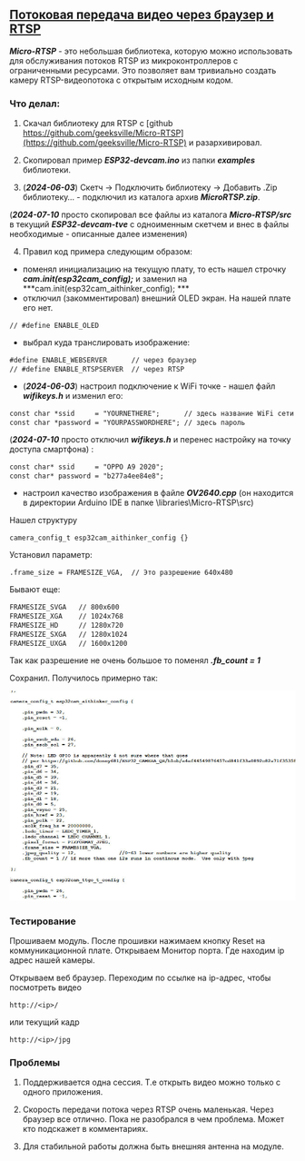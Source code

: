 ## [Потоковая передача видео через браузер и RTSP](https://dzen.ru/a/ZVSZf0qQD2rlCNrK)

***Micro-RTSP*** - это небольшая библиотека, которую можно использовать для обслуживания потоков RTSP из микроконтроллеров с ограниченными ресурсами. Это позволяет вам тривиально создать камеру RTSP-видеопотока с открытым исходным кодом.

### Что делал:

1. Скачал библиотеку для RTSP с [github https://github.com/geeksville/Micro-RTSP](https://github.com/geeksville/Micro-RTSP) и разархивировал.

2. Скопировал пример ***ESP32-devcam.ino*** из папки ***examples*** библиотеки.

3. (***2024-06-03***) Скетч -> Подключить библиотеку -> Добавить .Zip библиотеку… - подключил из каталога архив ***MicroRTSP.zip***.

(***2024-07-10*** просто скопировал все файлы из каталога ***Micro-RTSP/src*** в текущий ***ESP32-devcam-tve*** c одноименным скетчем и внес в файлы необходимые - описанные далее изменения)

4. Правил код примера следующим образом: 

- поменял инициализацию на текущую плату, то есть нашел строчку ***cam.init(esp32cam_config);*** и заменил на ***cam.init(esp32cam_aithinker_config); ***
- отключил (закомментировал) внешний OLED экран. На нашей плате его нет. 
```
// #define ENABLE_OLED
```
- выбрал куда транслировать изображение:
```
#define ENABLE_WEBSERVER      // через браузер
// #define ENABLE_RTSPSERVER  // через RTSP
```
- (***2024-06-03***) настроил подключение к WiFi точке - нашел файл ***wifikeys.h*** и изменил его:

```
const char *ssid     = "YOURNETHERE";      // здесь название WiFi сети
const char *password = "YOURPASSWORDHERE"; // здесь пароль
```
(***2024-07-10*** просто отключил ***wifikeys.h*** и перенес настройку на точку доступа смартфона) :

```
const char* ssid     = "OPPO A9 2020";
const char* password = "b277a4ee84e8";
```

- настроил качество изображения в файле ***OV2640.cpp***  (он находится в директории Arduino IDE в папке \libraries\Micro-RTSP\src)

Нашел структуру

```
camera_config_t esp32cam_aithinker_config {}
```

Установил параметр:
```
.frame_size = FRAMESIZE_VGA,  // Это разрешение 640x480
```

Бывают еще:

```
FRAMESIZE_SVGA   // 800x600
FRAMESIZE_XGA    // 1024x768
FRAMESIZE_HD     // 1280x720
FRAMESIZE_SXGA   // 1280x1024
FRAMESIZE_UXGA   // 1600x1200
```

Так как разрешение не очень большое то поменял   ***.fb_count = 1***

Сохранил. Получилось примерно так:

![](nastroiki-scetcha.jpeg)


### Тестирование

Прошиваем модуль. После прошивки нажимаем кнопку Reset на коммуникационной плате. Открываем Монитор порта. Где находим ip адрес нашей камеры.

Открываем веб браузер. Переходим по ссылке на ip-адрес, чтобы посмотреть видео
```
http://<ip>/
```

или текущий кадр

```
http://<ip>/jpg
```


### Проблемы

1. Поддерживается одна сессия. Т.е открыть видео можно только с одного приложения.

2. Скорость передачи потока через RTSP очень маленькая. Через браузер все отлично. Пока не разобрался в чем проблема. Может кто подскажет в комментариях.

3. Для стабильной работы должна быть внешняя антенна на модуле.




